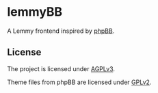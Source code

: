 # lemmyBB

A Lemmy frontend inspired by [phpBB](https://www.phpbb.com/).

## License

The project is licensed under [AGPLv3](LICENSE). 

Theme files from phpBB are licensed under [GPLv2](https://www.phpbb.com/downloads/license).